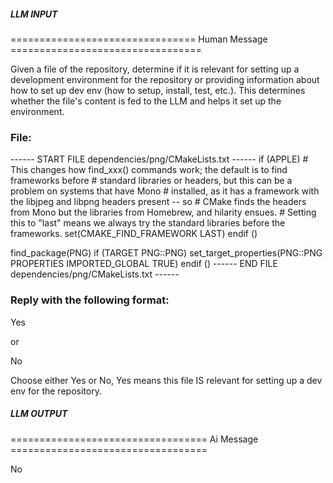 ##### LLM INPUT #####
================================ Human Message =================================

Given a file of the repository, determine if it is relevant for setting up a development environment for the repository or providing information about how to set up dev env (how to setup, install, test, etc.). This determines whether the file's content is fed to the LLM and helps it set up the environment.

### File:
------ START FILE dependencies/png/CMakeLists.txt ------
if (APPLE)
    # This changes how find_xxx() commands work; the default is to find frameworks before
    # standard libraries or headers, but this can be a problem on systems that have Mono
    # installed, as it has a framework with the libjpeg and libpng  headers present -- so
    # CMake finds the headers from Mono but the libraries from Homebrew, and hilarity ensues.
    # Setting this to "last" means we always try the standard libraries before the frameworks.
    set(CMAKE_FIND_FRAMEWORK LAST)
endif ()

find_package(PNG)
if (TARGET PNG::PNG)
    set_target_properties(PNG::PNG PROPERTIES IMPORTED_GLOBAL TRUE)
endif ()
------ END FILE dependencies/png/CMakeLists.txt ------

### Reply with the following format:

<rel>Yes</rel>

or

<rel>No</rel>

Choose either Yes or No, Yes means this file IS relevant for setting up a dev env for the repository.

##### LLM OUTPUT #####
================================== Ai Message ==================================

<rel>No</rel>